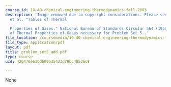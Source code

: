 ```yaml
---
course_id: 10-40-chemical-engineering-thermodynamics-fall-2003
description: 'Image removed due to copyright considerations. Please see "Hilsenrath,
  et al. "Tables of Thermal

  Properties of Gases." National Bureau of Standards Circular 564 (1955) for the Table
  of Thermal Properties of Gases necessary for Problem Set 5..'
file_location: /coursemedia/10-40-chemical-engineering-thermodynamics-fall-2003/426470e636db00535423d79bc48536c8_problem_set5_add.pdf
file_type: application/pdf
layout: pdf
title: problem_set5_add.pdf
type: course
uid: 426470e636db00535423d79bc48536c8

---
```

None